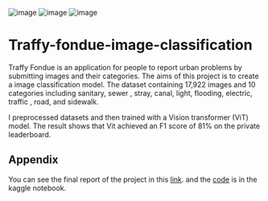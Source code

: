 
![image](https://github.com/NonKhuna/Traffy-fondue-image-classification/assets/60351130/0e206887-5b68-491b-91bd-7814660b68c8)
![image](https://github.com/NonKhuna/Traffy-fondue-image-classification/assets/60351130/be427f6f-3506-49db-a639-95b52a1f4b74)
![image](https://github.com/NonKhuna/Traffy-fondue-image-classification/assets/60351130/2f199733-c633-4465-a67b-aeeb2524949f)

# Traffy-fondue-image-classification

Traffy Fondue is an application for people to report urban problems by submitting images and their categories. The aims of this project is to create a image classification model. The dataset containing 17,922 images and 10 categories including sanitary, sewer
, stray, canal, light, flooding, electric, traffic
, road, and sidewalk.

I preprocessed datasets and then trained with a Vision transformer (ViT) model. The result shows that Vit achieved an F1 score of 81% on the private leaderboard.



## Appendix

You can see the final report of the project in this [link](https://github.com/NonKhuna/Traffy-fondue-image-classification/blob/main/report.pdf). and the [code](https://www.kaggle.com/code/khunanonr/vision-trasformer) is in the kaggle notebook.
